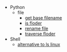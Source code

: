   - Python
    - file
      - [get base filename](/Python/file/get-base-filename.md)
      - [is floder](/Python/file/is-floder.md)
      - [rename file](/Python/file/rename-file.md)
      - [traverse floder](/Python/file/traverse-floder.md)
  - Shell
    - [alternative to ls linux](/Shell/alternative-to-ls-linux.md)
